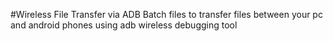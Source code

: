 #Wireless File Transfer via ADB
Batch files to transfer files between your pc and android phones using adb wireless debugging tool
